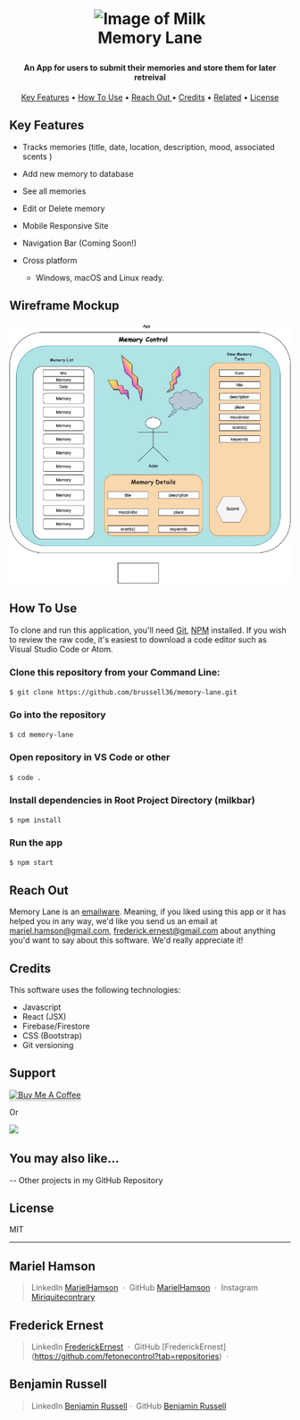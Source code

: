 <h1 align="center">
  <br>
	
![Image of Milk](https://images.unsplash.com/photo-1531845116688-48819b3b68d9?ixlib=rb-1.2.1&ixid=eyJhcHBfaWQiOjEyMDd9&auto=format&fit=crop&w=1651&q=80)
  <br>
Memory Lane  <br>
</h1>

<h4 align="center">An App for users to submit their memories and store them for later retreival </h4>

<p align="center">
  <a href="#key-features">Key Features</a> •
  <a href="#how-to-use">How To Use</a> •
  <a href="#reach-out"> Reach Out </a> •
  <a href="#credits">Credits</a> •
  <a href="#you-may-also-like">Related</a> •
  <a href="#license">License</a>
</p>

## Key Features

- Tracks memories (title, date, location, description, mood, associated scents )
- Add new memory to database
- See all memories
- Edit or Delete memory
- Mobile Responsive Site
- Navigation Bar (Coming Soon!)

- Cross platform
  - Windows, macOS and Linux ready.

## Wireframe Mockup

![component mockup](public/Memories.jpg)

## How To Use

To clone and run this application, you'll need [Git](https://git-scm.com), [NPM](https://www.npmjs.com/get-npm) installed. If you wish to review the raw code, it's easiest to download a code editor such as Visual Studio Code or Atom.

### Clone this repository from your Command Line:

`$ git clone https://github.com/brussell36/memory-lane.git`

### Go into the repository

`$ cd memory-lane`

### Open repository in VS Code or other

`$ code .`

### Install dependencies in Root Project Directory (milkbar)

`$ npm install`

### Run the app

`$ npm start`

## Reach Out

Memory Lane is an [emailware](https://en.wiktionary.org/wiki/emailware). Meaning, if you liked using this app or it has helped you in any way, we'd like you send us an email at <mariel.hamson@gmail.com>, <frederick.ernest@gmail.com> about anything you'd want to say about this software. We'd really appreciate it!

## Credits

This software uses the following technologies:

- Javascript
- React (JSX)
- Firebase/Firestore
- CSS (Bootstrap)
- Git versioning

## Support

<a href="https://www.buymeacoffee.com/" target="_blank"><img src="https://www.buymeacoffee.com/assets/img/custom_images/purple_img.png" alt="Buy Me A Coffee" style="height: 41px !important;width: 174px !important;box-shadow: 0px 3px 2px 0px rgba(190, 190, 190, 0.5) !important;-webkit-box-shadow: 0px 3px 2px 0px rgba(190, 190, 190, 0.5) !important;" ></a>

<p>Or</p>

<a href="https://www.patreon.com/">
	<img src="https://c5.patreon.com/external/logo/become_a_patron_button@2x.png" width="160">
</a>

## You may also like...

-- Other projects in my GitHub Repository

## License

MIT

---
## Mariel Hamson
> LinkedIn [MarielHamson](https://www.linkedin.com/MarielHamson) &nbsp;&middot;&nbsp;
> GitHub [MarielHamson](https://github.com/MarielHamson) &nbsp;&middot;&nbsp;
> Instagram [Miriquitecontrary](https://instagram.com/miriquitecontrary)
## Frederick Ernest
> LinkedIn [FrederickErnest](https://www.linkedin.com/in/frederick-ernest/) &nbsp;&middot;&nbsp;
> GitHub [FrederickErnest] (https://github.com/fetonecontrol?tab=repositories) &nbsp;&middot;&nbsp;

## Benjamin Russell
> LinkedIn [Benjamin Russell](https://www.linkedin.com/in/ben-russell36/)&nbsp;&middot;&nbsp;
> GitHub [Benjamin Russell](https://github.com/brussell36)

```

```
